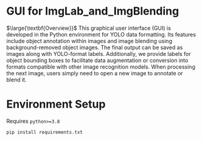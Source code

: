 # GUI for ImgLab_and_ImgBlending
$\large{\textbf{Overview}}$
This graphical user interface (GUI) is developed in the Python environment for YOLO data formatting. Its features include object annotation within images and image blending using background-removed object images. The final output can be saved as images along with YOLO-format labels. Additionally, we provide labels for object bounding boxes to facilitate data augmentation or conversion into formats compatible with other image recognition models. When processing the next image, users simply need to open a new image to annotate or blend it.
# Environment Setup
Requires `python>=3.8`
```bash
pip install requirements.txt 
```
